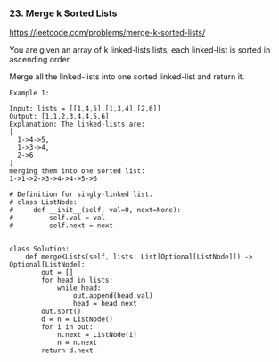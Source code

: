 ### 23. Merge k Sorted Lists

https://leetcode.com/problems/merge-k-sorted-lists/

You are given an array of k linked-lists lists, each linked-list is sorted in ascending order.

Merge all the linked-lists into one sorted linked-list and return it.

```
Example 1:

Input: lists = [[1,4,5],[1,3,4],[2,6]]
Output: [1,1,2,3,4,4,5,6]
Explanation: The linked-lists are:
[
  1->4->5,
  1->3->4,
  2->6
]
merging them into one sorted list:
1->1->2->3->4->4->5->6
```

```
# Definition for singly-linked list.
# class ListNode:
#     def __init__(self, val=0, next=None):
#         self.val = val
#         self.next = next


class Solution:
    def mergeKLists(self, lists: List[Optional[ListNode]]) -> Optional[ListNode]:
        out = []
        for head in lists:
            while head:
                out.append(head.val)
                head = head.next
        out.sort()
        d = n = ListNode()
        for i in out:
            n.next = ListNode(i)
            n = n.next
        return d.next
 ```
 
 

